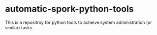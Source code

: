 # automatic-spork-python-tools
This is a repositroy for python tools to acheive system administration (or similar) tasks. 
